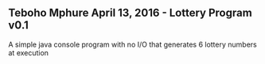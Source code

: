 Teboho Mphure April 13, 2016 - Lottery Program v0.1
------------------------------------------------------------------------
A simple java console program with no I/O that generates 6 lottery numbers at execution
